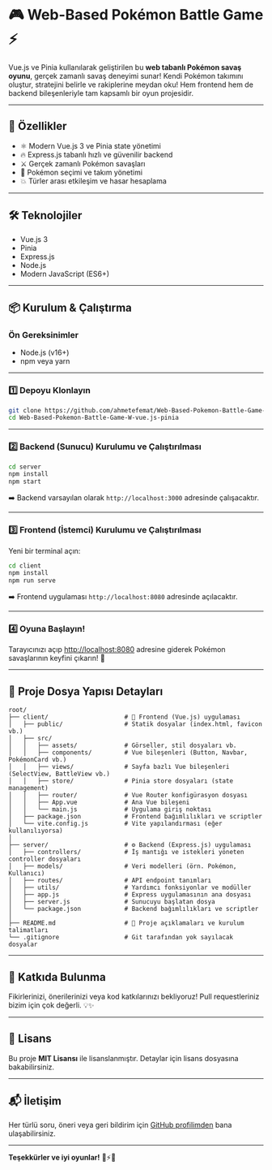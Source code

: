 # 🎮 Web-Based Pokémon Battle Game ⚡

Vue.js ve Pinia kullanılarak geliştirilen bu **web tabanlı Pokémon savaş oyunu**, gerçek zamanlı savaş deneyimi sunar! Kendi Pokémon takımını oluştur, stratejini belirle ve rakiplerine meydan oku! Hem frontend hem de backend bileşenleriyle tam kapsamlı bir oyun projesidir.

---

## 🚀 Özellikler

- ⚛️ Modern Vue.js 3 ve Pinia state yönetimi  
- 🔥 Express.js tabanlı hızlı ve güvenilir backend  
- ⚔️ Gerçek zamanlı Pokémon savaşları  
- 🐾 Pokémon seçimi ve takım yönetimi  
- 💥 Türler arası etkileşim ve hasar hesaplama  

---

## 🛠 Teknolojiler

- Vue.js 3  
- Pinia  
- Express.js  
- Node.js  
- Modern JavaScript (ES6+)  

---

## 📦 Kurulum & Çalıştırma

### Ön Gereksinimler

- Node.js (v16+)  
- npm veya yarn  

---

### 1️⃣ Depoyu Klonlayın

```bash
git clone https://github.com/ahmetefemat/Web-Based-Pokemon-Battle-Game-W-vue.js-pinia.git
cd Web-Based-Pokemon-Battle-Game-W-vue.js-pinia
```

---

### 2️⃣ Backend (Sunucu) Kurulumu ve Çalıştırılması

```bash
cd server
npm install
npm start
```

➡️ Backend varsayılan olarak `http://localhost:3000` adresinde çalışacaktır.

---

### 3️⃣ Frontend (İstemci) Kurulumu ve Çalıştırılması

Yeni bir terminal açın:

```bash
cd client
npm install
npm run serve
```

➡️ Frontend uygulaması `http://localhost:8080` adresinde açılacaktır.

---

### 4️⃣ Oyuna Başlayın!

Tarayıcınızı açıp [http://localhost:8080](http://localhost:8080) adresine giderek Pokémon savaşlarının keyfini çıkarın! 🎉

---

## 📁 Proje Dosya Yapısı Detayları

```
root/
├── client/                     # 🎨 Frontend (Vue.js) uygulaması
│   ├── public/                 # Statik dosyalar (index.html, favicon vb.)
│   ├── src/
│   │   ├── assets/             # Görseller, stil dosyaları vb.
│   │   ├── components/         # Vue bileşenleri (Button, Navbar, PokémonCard vb.)
│   │   ├── views/              # Sayfa bazlı Vue bileşenleri (SelectView, BattleView vb.)
│   │   ├── store/              # Pinia store dosyaları (state management)
│   │   ├── router/             # Vue Router konfigürasyon dosyası
│   │   ├── App.vue             # Ana Vue bileşeni
│   │   └── main.js             # Uygulama giriş noktası
│   ├── package.json            # Frontend bağımlılıkları ve scriptler
│   └── vite.config.js          # Vite yapılandırması (eğer kullanılıyorsa)
│
├── server/                     # ⚙️ Backend (Express.js) uygulaması
│   ├── controllers/            # İş mantığı ve istekleri yöneten controller dosyaları
│   ├── models/                 # Veri modelleri (örn. Pokémon, Kullanıcı)
│   ├── routes/                 # API endpoint tanımları
│   ├── utils/                  # Yardımcı fonksiyonlar ve modüller
│   ├── app.js                  # Express uygulamasının ana dosyası
│   ├── server.js               # Sunucuyu başlatan dosya
│   └── package.json            # Backend bağımlılıkları ve scriptler
│
├── README.md                   # 📄 Proje açıklamaları ve kurulum talimatları
└── .gitignore                  # Git tarafından yok sayılacak dosyalar
```

---

## 🤝 Katkıda Bulunma

Fikirlerinizi, önerilerinizi veya kod katkılarınızı bekliyoruz! Pull requestleriniz bizim için çok değerli. 💡✨

---

## 📄 Lisans

Bu proje **MIT Lisansı** ile lisanslanmıştır. Detaylar için lisans dosyasına bakabilirsiniz.

---

## 📬 İletişim

Her türlü soru, öneri veya geri bildirim için [GitHub profilimden](https://github.com/ahmetefemat) bana ulaşabilirsiniz.

---

**Teşekkürler ve iyi oyunlar!** 🎉⚡🐉

